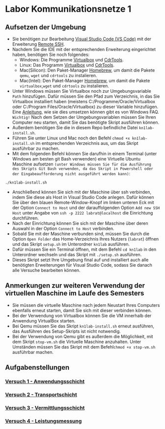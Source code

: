 # Labor Kommunikationsnetze 1

## Aufsetzen der Umgebung
* Sie benötigen zur Bearbeitung [Visual Studio Code (VS Code)](https://code.visualstudio.com) mit der Erweiterung [Remote SSH](https://marketplace.visualstudio.com/items?itemName=ms-vscode-remote.remote-ssh). 
* Nachdem Sie die IDE mit der entsprechenden Erweiterung eingerichtet haben, benötigen Sie noch folgendes:
  * Windows: Die Programme [Virtualbox](https://www.virtualbox.org/wiki/Downloads) und [CdrTools](https://sourceforge.net/projects/cdrtoolswin/).
  * Linux: Das Programm [Virtualbox](https://www.virtualbox.org/wiki/Downloads) und [CdrTools](https://sourceforge.net/projects/cdrtoolswin/).
  * Mac(Silicon): Den Paket-Manager [Homebrew](https://brew.sh/), um damit die Pakete `qemu`, `wget` und `cdrtools` zu instalieren.
  * Mac(Intel): Den Paket-Manager [Homebrew](https://brew.sh/), um damit die Pakete `virtualbox`,`wget` und `cdrtools` zu instalieren.
* Unter Windows müssen Sie Virtualbox noch zur Umgebungsvariable `Path` hinzufügen. Dafür müssen Sie den Pfad zum Verzeichnis, in das Sie Virtualbox installiert haben (meistens C:/Programme/Oracle/Virtualbox oder C:/Program Files/Oracle/Virtualbox) zu dieser Variable hinzufügen. Eine [Anleitung](https://www.windows-faq.de/2023/12/24/windows-path-variable/), wie sie dies umsetzen können gibt es von Windows FAQ. `Wichtig!` Nach dem Setzen der Umgebungsvariablen müssen Sie Ihren Computer neu starten, damit Sie das benötigte Skript ausführen können.
* Außerdem benötigen Sie die in diesem Repo befindliche Datei `kn1lab-install.sh`.
* Führen Sie unter Linux und Mac noch den Befehl `chmod +x kn1lab-install.sh` im entsprechenden Verzeichnis aus, um das Skript ausführbar zu machen.
* Mit dem folgenden Befehl können Sie darufhin in einem Terminal (unter Windows am besten git Bash verwenden) eine Virtuelle Ubuntu Maschine aufsetzen `(unter Windows müssen Sie für die Ausführung des Skripts Git Bash verwenden, da das Skript in Powershell oder der Eingabeaufforderung nicht ausgeführt werden kann)`: 

```bash
./kn1lab-install.sh
```

* Anschließend können Sie sich mit der Maschine über ssh verbinden, indem Sie diese als Host in Visual Studio Code anlegen. Dafür können Sie über den blauen Remote-Window-Knopf im linken unteren Eck mit der Option `Connect to Host` und der darauffolgenden Option `Add new SSH Host` unter Angabe von `ssh -p 2222 labrat@localhost` die Einrichtung durchführen.
* Nach der Einrichtung können Sie sich mit der Maschine über deren Auswahl in der Option `Connect to Host` verbinden.
* Sobald Sie mit der Maschine verbunden sind, müssen Sie durch die Option `Open Folder` das Home-Verzeichnis Ihres Nutzers (`labrat`) öffnen und das Skript `setup.sh` im Unterordner `kn1lab` ausführen.
* Dafür müssen Sie ein Terminal öffnen, mit dem Befehl `cd kn1lab` in den Unterordner wechseln und das Skript mit `./setup.sh` ausführen.
* Dieses Skript setzt Ihre Umgebung final auf und installiert auch alle benötigten Erweiterungen für Visual Studio Code, sodass Sie danach alle Versuche bearbeiten können.

## Anmerkungen zur weiteren Verwendung der virtuellen Maschine im Laufe des Semesters

* Sie müssen die virtuelle Maschine nach jedem Neustart Ihres Computers ebenfalls erneut starten, damit Sie sich mit dieser verbinden können.
* Bei der Verwendung von Virtualbox können Sie die VM innerhalb der Anwendung VirtualBox starten.
* Bei Qemu müssen Sie das Skript `kn1lab-install.sh` erneut ausführen, das Ausführen des Setup-Skripts ist nicht notwendig.
* Bei der Verwendung von Qemu gibt es außerdem die Möglichkeit, mit dem Skript `stop-vm.sh` die Virtuelle Maschine anzuhalten. Unter Umständen müssen Sie das Skript mit dem Befehl`chmod +x stop-vm.sh` ausführbar machen.


## Aufgabenstellungen

### [Versuch 1 - Anwendungsschicht](versuch1/aufgabenstellung.md)
### [Versuch 2 - Transportschicht](versuch2/aufgabenstellung.md)
### [Versuch 3 - Vermittlungsschicht](versuch3/aufgabenstellung.md)
### [Versuch 4 - Leistungsmessung](versuch4/aufgabenstellung.md)

